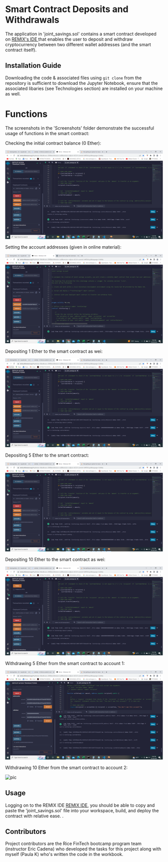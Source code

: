 # Smart Contract Deposits and Withdrawals

The application in 'joint_savings.sol' contains a smart contract developed on [REMIX's IDE ](www.remix.org) that enables the user to deposit and withdraw cryptocurrency between two different wallet addresses (and the smart contract itself). 

## Installation Guide

Downloading the code & associated files using `git clone` from the repository is sufficient to download the Jupyter Notebook, ensure that the associated libaries (see Technologies section) are installed on your machine as well.  

# Functions

The screenshots in the 'Screenshots' folder demonstrate the successful usage of functions in the smart contract:  

Checking the initial contract balance  (0 Ether):

![pic](Screenshots/contract_balance_0.PNG)

Setting the account addresses (given in online material):

![pic](Screenshots/set_accounts.PNG)

Depositing 1 Ether to the smart contract as wei: 

![pic](Screenshots/contract_balance_plus_1_ether_as_wei.PNG)

Depositing 5 Ether to the smart contract: 

![pic](Screenshots/contract_balance_plus_5_ether.PNG)

Depositing 10 Ether to the smart contract as wei: 

![pic](Screenshots/contract_balance_plus_10_ether_as_wei.PNG)

Withdrawing 5 Ether from the smart contract to account 1:

![pic](Screenshots/withdraw_5_ether_to_acc_1.PNG)

Withdrawing 10 Ether from the smart contract to account 2: 

![pic](Screenshots/withdraw_10_ether_to_acc_1.PNG)

## Usage

Logging on to the REMIX IDE [REMIX IDE](https://remix.ethereum.org), you should be able to copy and paste the 'joint_savings.sol' file into your workspace, build, and deploy the contract with relative ease. .

## Contributors

Project contributors are the Rice FinTech bootcamp program team (instructor Eric Cadena) who developed the tasks for this project along with myself (Paula K) who's written the code in the workbook.
